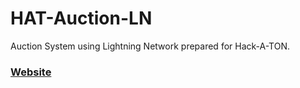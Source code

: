 # HAT-Auction-LN
Auction System using Lightning Network prepared for Hack-A-TON.

### [Website](https://auction.ex-ton.org/)
